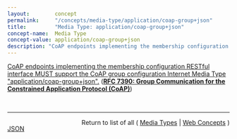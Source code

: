 ```yaml
---
layout:        concept
permalink:     "/concepts/media-type/application/coap-group+json"
title:         "Media Type: application/coap-group+json"
concept-name:  Media Type
concept-value: application/coap-group+json
description: "CoAP endpoints implementing the membership configuration RESTful interface MUST support the CoAP group configuration Internet Media Type \"application/coap-group+json\"."
---
```


[CoAP endpoints implementing the membership configuration RESTful interface MUST support the CoAP group configuration Internet Media Type "application/coap-group+json".](http://tools.ietf.org/html/rfc7390#section-2.6.2.1 "Read documentation for Media Type &#34;application/coap-group+json&#34;") (**[RFC 7390: Group Communication for the Constrained Application Protocol (CoAP)](/specs/IETF/RFC/7390 "The Constrained Application Protocol (CoAP) is a specialized web transfer protocol for constrained devices and constrained networks. It is anticipated that constrained devices will often naturally operate in groups (e.g., in a building automation scenario, all lights in a given room may need to be switched on/off as a group). This specification defines how CoAP should be used in a group communication context.  An approach for using CoAP on top of IP multicast is detailed based on existing CoAP functionality as well as new features introduced in this specification.  Also, various use cases and corresponding protocol flows are provided to illustrate important concepts.  Finally, guidance is provided for deployment in various network topologies.")**)

<br/>
<hr/>

<p style="float : left"><a href="./application/coap-group+json.json" title="JSON representing this particular Web Concept value">JSON</a></p>
<p style="text-align: right">Return to list of all ( <a href="../media-type/">Media Types</a> | <a href="../">Web Concepts</a> )</p>
